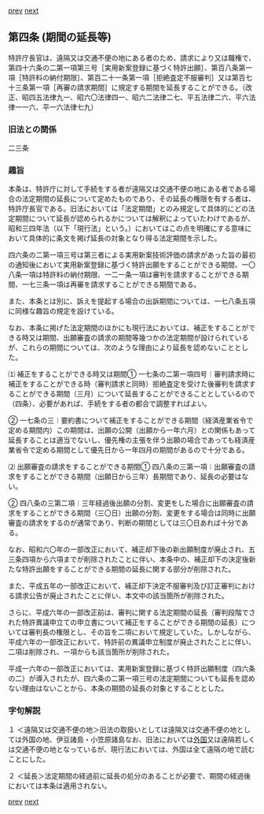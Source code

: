 [prev](/specific/markdowns/特許法/002_Mp-Ch_1-At_3.md)
[next](/specific/markdowns/特許法/004_Mp-Ch_1-At_5.md)
## 第四条 (期間の延長等)
特許庁長官は、遠隔又は交通不便の地にある者のため、請求により又は職権で、第四十六条の二第一項第三号［実用新案登録に基づく特許出願］、第百八条第一項［特許料の納付期限］、第百二十一条第一項［拒絶査定不服審判］又は第百七十三条第一項［再審の請求期間］に規定する期間を延長することができる。（改正、昭四五法律九一、昭六〇法律四一、昭六二法律二七、平五法律二六、平六法律一一六、平一六法律七九）


### 旧法との関係
二三条

### 趣旨
本条は、特許庁に対して手続をする者が遠隔又は交通不便の地にある者である場合の法定期間の延長について定めたものであり、その延長の権限を有する者は、特許庁長官である。旧法においては「法定期間」とのみ規定して具体的にどの法定期間について延長が認められるかについては解釈によっていたわけであるが、昭和三四年法（以下「現行法」という。）においてはこの点を明確にする意味において具体的に条文を掲げ延長の対象となり得る法定期間を示した。

四六条の二第一項三号は第三者による実用新案技術評価の請求があった旨の最初の通知後において実用新案登録に基づく特許出願をすることができる期間、一〇八条一項は特許料の納付期限、一二一条一項は審判を請求することができる期間、一七三条一項は再審を請求することができる期間である。

また、本条とは別に、訴えを提起する場合の出訴期間については、一七八条五項に同様な趣旨の規定を設けている。

なお、本条に掲げた法定期間のほかにも現行法においては、補正をすることができる時又は期間、出願審査の請求の期間等幾つかの法定期間が設けられているが、これらの期間については、次のような理由により延長を認めないこととした。

⑴ 補正をすることができる時又は期間① 一七条の二第一項四号︱審判請求時に補正をすることができる時（審判請求と同時）拒絶査定を受けた後審判を請求することができる期間（三月）について延長することができることとしているので（四条）、必要があれば、手続をする者の都合で調整すればよい。

② 一七条の三︱要約書について補正をすることができる期間（経済産業省令で定める期間内）この期間は、出願の公開（出願から一年六月）との関係もあって延長することは適当でないし、優先権の主張を伴う出願の場合であっても経済産業省令で定める期間として優先日から一年四月の期間があるので十分である。

⑵ 出願審査の請求をすることができる期間① 四八条の三第一項︱出願審査の請求をすることができる期間（出願日から三年）長期間であり、延長の必要はない。

② 四八条の三第二項︱三年経過後出願の分割、変更をした場合に出願審査の請求をすることができる期間（三〇日）出願の分割、変更をする場合は同時に出願審査の請求をするのが通常であり、判断の期間としては三〇日あれば十分である。

なお、昭和六〇年の一部改正において、補正却下後の新出願制度が廃止され、五三条四項から六項までが削除されたことに伴い、本条中の、補正却下の決定後新たな特許出願をすることができる期間の延長に関する部分が削除された。

また、平成五年の一部改正において、補正却下決定不服審判及び訂正審判における請求公告が廃止されたことに伴い、本文中の該当箇所が削除された。

さらに、平成六年の一部改正前は、審判に関する法定期間の延長（審判段階でされた特許異議申立ての申立書について補正をすることができる期間の延長）については審判長の権限とし、その旨を二項において規定していた。しかしながら、平成六年の一部改正において、特許前の異議申立制度が廃止されたことに伴い、二項は削除され、一項からも該当箇所が削除された。

平成一六年の一部改正においては、実用新案登録に基づく特許出願制度（四六条の二）が導入されたが、四六条の二第一項三号の法定期間についても延長を認めない理由はないことから、本条の期間の延長の対象とすることとした。


### 字句解説
１ ＜遠隔又は交通不便の地＞旧法の取扱いとしては遠隔又は交通不便の地としては外国の地、伊豆諸島・小笠原諸島なお、旧法においては<u>外国</u>又は遠隔若しくは交通不便の地となっているが、現行法においては、外国は全て遠隔の地で読むことにした。

２ ＜延長＞法定期間の経過前に延長の処分のあることが必要で、期間の経過後においては本条は適用されない。


[prev](/specific/markdowns/特許法/002_Mp-Ch_1-At_3.md)
[next](/specific/markdowns/特許法/004_Mp-Ch_1-At_5.md)